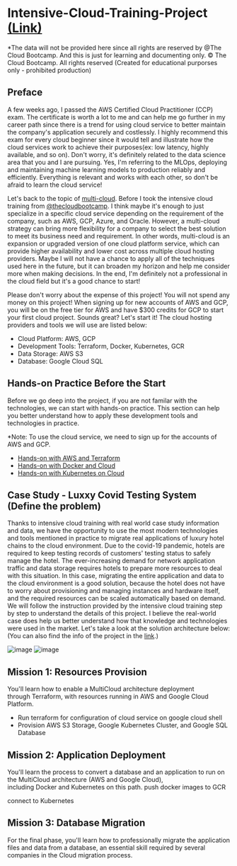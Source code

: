 # Intensive-Cloud-Training-Project [(Link)](https://thecloudbootcamp.com/en/pc-multicloud-event-icp2/?utm_source=youtube&utm_campaign=icp7-organic&utm_medium=linknadescricao&utm_content=cpl1&sck=&hl=)
*The data will not be provided here since all rights are reserved by @The Cloud Bootcamp. And this is just for learning and documenting only.
© The Cloud Bootcamp. All rights reserved (Created for educational purporses only - prohibited production)

## Preface
A few weeks ago, I passed the AWS Certified Cloud Practitioner (CCP) exam. The certificate is worth a lot to me and can help me go further in my career path since there is a trend for using cloud service to better maintain the company's application securely and costlessly. I highly recommend this exam for every cloud beginner since it would tell and illustrate how the cloud services work to achieve their purposes(ex: low latency, highly available, and so on). Don't worry, it's definitely related to the data science area that you and I are pursuing. Yes, I'm referring to the MLOps, deploying and maintaining machine learning models to production reliably and efficiently. Everything is relevant and works with each other, so don't be afraid to learn the cloud service!

Let's back to the topic of [multi-cloud](https://www.juniper.net/us/en/research-topics/what-is-multicloud.html#:~:text=For%20example%2C%20a%20multicloud%20could,stack%20on%20either%20public%20or). Before I took the intensive cloud training from [@thecloudbootcamp](https://www.youtube.com/@thecloudbootcamp). I think maybe it's enough to just specialize in a specific cloud service depending on the requirement of the company, such as AWS, GCP, Azure, and Oracle. However, a multi-cloud strategy can bring more flexibility for a company to select the best solution to meet its business need and requirement. In other words, multi-cloud is an expansion or upgraded version of one cloud platform service, which can provide higher availability and lower cost across multiple cloud hosting providers. Maybe I will not have a chance to apply all of the techniques used here in the future, but it can broaden my horizon and help me consider more when making decisions. In the end, I'm definitely not a professional in the cloud field but it's a good chance to start! 

Please don't worry about the expense of this project! You will not spend any money on this project! When signing up for new accounts of AWS and GCP, you will be on the free tier for AWS and have $300 credits for GCP to start your first cloud project. Sounds great? Let's start it! The cloud hosting providers and tools we will use are listed below:

- Cloud Platform: AWS, GCP
- Development Tools: Terraform, Docker, Kubernetes, GCR
- Data Storage: AWS S3
- Database: Google Cloud SQL

## Hands-on Practice Before the Start
Before we go deep into the project, if you are not familar with the technologies, we can start with hands-on practice. This section can help you better understand how to apply these development tools and technologies in practice. 

*Note: To use the cloud service, we need to sign up for the accounts of AWS and GCP. 
- [Hands-on with AWS and Terraform](https://github.com/TeKaiChou/Intensive-Cloud-Training-Project/blob/main/Hands-on%20Practice/Hands-on%20with%20AWS%20and%20Terraform.pdf)
- [Hands-on with Docker and Cloud](https://github.com/TeKaiChou/Intensive-Cloud-Training-Project/blob/main/Hands-on%20Practice/Hands-on%20with%20Docker%20and%20Cloud.pdf)
- [Hands-on with Kubernetes on Cloud](https://github.com/TeKaiChou/Intensive-Cloud-Training-Project/blob/main/Hands-on%20Practice/Hands-on%20with%20Kubernetes%20on%20Cloud.pdf)

## Case Study - Luxxy Covid Testing System (Define the problem)
Thanks to intensive cloud training with real world case study information and data, we have the opportunity to use the most modern technologies and tools mentioned in practice to migrate real applications of luxury hotel chains to the cloud environment. Due to the covid-19 pandemic, hotels are required to keep testing records of customers' testing status to safely manage the hotel. The ever-increasing demand for network application traffic and data storage requires hotels to prepare more resources to deal with this situation. In this case, migrating the entire application and data to the cloud environment is a good solution, because the hotel does not have to worry about provisioning and managing instances and hardware itself, and the required resources can be scaled automatically based on demand. We will follow the instruction provided by the intensive cloud training step by step to understand the details of this project. I believe the real-world case does help us better understand how that knowledge and technologies were used in the market. Let's take a look at the solution architecture below: (You can also find the info of the project in the [link](https://thecloudbootcamp.com/en/pc-multicloud-event-icp2/?utm_source=youtube&utm_campaign=icp7-organic&utm_medium=linknadescricao&utm_content=cpl1&sck=&hl=).)


![image](https://user-images.githubusercontent.com/61730268/218293155-c0cfb94b-8c0c-48be-96e9-5f4aaa1b53f7.png)
![image](https://user-images.githubusercontent.com/61730268/218292567-ccc8ad53-c80a-4a82-bed1-5690e85a6298.png)

## Mission 1: Resources Provision
You'll learn how to enable a MultiCloud architecture deployment through Terraform, with resources running in AWS and Google Cloud Platform.

- Run terraform for configuration of cloud service on google cloud shell 
- Provision AWS S3 Storage, Google Kubernetes Cluster, and Google SQL Database


## Mission 2: Application Deployment
You'll learn the process to convert a database and an application to run on the MultiCloud architecture (AWS and Google Cloud), including Docker and Kubernetes on this path.
push docker images to GCR 

connect to Kubernetes

## Mission 3: Database Migration
For the final phase, you'll learn how to professionally migrate the application files and data from a database, an essential skill required by several companies in the Cloud migration process.
